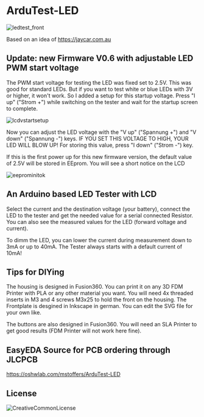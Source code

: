 # ArduTest-LED
![ledtest_front](https://marcostoffers.github.io/ledtest_front.jpg)

Based on an idea of https://jaycar.com.au

## Update: new Firmware V0.6 with adjustable LED PWM start voltage

The PWM start voltage for testing the LED was fixed set to 2.5V. This was good for standard LEDs. But if you want to test white or blue LEDs with 3V or higher, it won't work. So I added a setup for this startup voltage. Press "I up" ("Strom +") while switching on the tester and wait for the startup screen to complete.

![lcdvstartsetup](https://marcostoffers.github.io/lcdvstartsetup.jpg)

Now you can adjust the LED voltage with the "V up" ("Spannung +") and "V down" ("Spannung -") keys. IF YOU SET THIS VOLTAGE TO HIGH, YOUR LED WILL BLOW UP! For storing this value, press "I down" ("Strom -") key.

If this is the first power up for this new firmware version, the default value of 2.5V will be stored in EEprom. You will see a short notice on the LCD

![eeprominitok](https://marcostoffers.github.io/eeprominitok.jpg)

## An Arduino based LED Tester with LCD

Select the current and the destination voltage (your battery), connect the LED to the tester and get the needed value for a serial connected Resistor. You can also see the measured values for the LED (forward voltage and current).

To dimm the LED, you can lower the current during measurement down to 3mA or up to 40mA. The Tester always starts with a default current of 10mA!

## Tips for DIYing

The housing is designed in Fusion360. You can print it on any 3D FDM Printer with PLA or any other material you want. You will need 4x threaded inserts in M3 and 4 screws M3x25 to hold the front on the housing. The Frontplate is desgined in Inkscape in german. You can edit the SVG file for your own like.

The buttons are also designed in Fusion360. You will need an SLA Printer to get good results (FDM Printer will not work here fine).

## EasyEDA Source for PCB ordering through JLCPCB

https://oshwlab.com/mstoffers/ArduTest-LED

## License

![CreativeCommonLicense](https://marcostoffers.github.io/cc.png)
